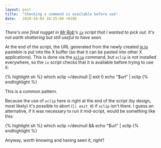 ```yaml
---
layout: post
title:  "Checking a command is available before use"
date:   2020-10-04 18:25:09 +0100
---
```

_There's one final nugget in [Mr Rob](https://rwx.gg/)'s [`ix`](https://gitlab.com/rwxrob/dotfiles/-/blob/master/scripts/ix) script that I wanted to pick out. It's not earth shattering but still useful to have seen._

At the end of the script, the URL generated from the newly created [ix.io](http://ix.io) pastebin is put into the X buffer (so that it can be pasted into other X applications). This is done via the [`xclip`](https://linux.die.net/man/1/xclip) command, but `xclip` is not installed everywhere, so the `ix` script checks that it is available before trying to use it:

{% highlight sh %}
which xclip >/dev/null || exit 0
echo "$url" | xclip
{% endhighlight %}

This is a common pattern.

Because the use of `xclip` here is right at the end of the script (by design, most likely) it's possible to abort (`|| exit 0`) if `xclip` isn't there. I guess an alternative, if it was necessary to run it mid-script, would be something like this:

{% highlight sh %}
which xclip >/dev/null && echo "$url" | xclip
{% endhighlight %}

Anyway, worth knowing and having seen it, right?
